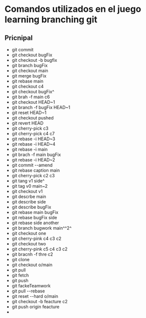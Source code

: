 # Comandos utilizados en el juego learning branching git

## Pricnipal

- git commit
- git checkout bugFix
- git checkout -b bugfix
- git branch bugFix
- git checkout main
- git merge bugFix
- git rebase main
- git checkout c4
- git checkout bugFix^
- git brah -f main c6
- git checkout HEAD~1
- git branch -f bugFix HEAD~1
- git reset HEAD~1
- git checkout pushed
- git revert HEAD
- git cherry-pick c3
- git cherry-pick c4 c7
- git rebase -i HEAD~3
- git rebase -i HEAD~4
- git rebase -i main
- git brach -f main bugFix
- git rebase -i HEAD~2
- git commit --amend
- git rebase caption main
- git cherry-pick c2 c3
- git tang v1 side^ 
- git tag v0 main~2
- git checkout v1
- git descrbe main
- git describe side
- git describe bugFix
- git rebase main bugFix
- git rebase bugFix side
- git rebase side another
- git branch bugwork main^^2^
- git checkout one
- git cherry-pink c4 c3 c2
- git checkout two
- git cherry-pink c5 c4 c3 c2
- git bracnh -f thre c2
- git clone
- git checkout o/main
- git pull
- git fetch
- git push
- git fackeTeamwork
- git pull --rebase
- git reset --hard o/main
- git checkout -b feacture c2
- git push origin feacture
- 
